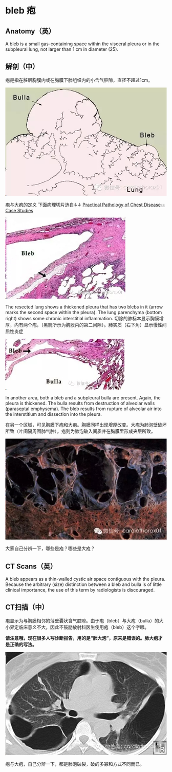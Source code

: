 # bleb 疱
## Anatomy（英）
A bleb is a small gas-containing space within the visceral pleura or in the subpleural lung, not larger than 1 cm in diameter (25).
## 解剖（中）
疱是指在脏层胸膜内或在胸膜下肺组织内的小含气腔隙，直径不超过1cm。

![](./_image/2017-04-30-22-46-18.jpg)

疱与大疱的定义
下面病理切片选自↓↓
[Practical Pathology of Chest Disease--Case Studies](http://pathhsw5m54.ucsf.edu/image54.html)

![](./_image/2017-04-30-22-48-08.jpg)

The resected lung shows a thickened pleura that has two blebs in it (arrow marks the second space within the pleura). The lung parenchyma (bottom right) shows some chronic interstitial inflammation.
切除的肺标本显示胸膜增厚，内有两个疱，（黑箭所示为胸膜内的第二间隙）。肺实质（右下角）显示慢性间质性炎症

![](./_image/2017-04-30-22-48-37.jpg)

In another area, both a bleb and a subpleural bulla are present. Again, the pleura is thickened. The bulla results from destruction of alveolar walls (paraseptal emphysema). The bleb results from rupture of alveolar air into the interstitium and dissection into the pleura.

在另一个区域，可见胸膜下疱和大疱。胸膜同样出现增厚改变。大疱为肺泡壁破坏所致（叶间隔周围肺气肿）。疱则为肺泡破入间质并在胸膜里形成夹层所致。


![](./_image/2017-04-30-22-48-53.jpg)

大家自己分辨一下，哪些是疱？哪些是大疱？

## CT Scans（英）
 A bleb appears as a thin-walled cystic air space contiguous with the pleura. Because the arbitrary (size) distinction between a bleb and bulla is of little clinical importance, the use of this term by radiologists is discouraged.

## CT扫描（中）
疱显示为与胸膜相邻的薄壁囊状含气腔隙。由于疱（bleb）与大疱（bulla）的大小界定临床意义不大，因此不鼓励放射科医生使用疱（bleb）这个字眼。

**请注意哦，现在很多人写诊断报告，用的是“肺大泡”，原来是错误的。肺大疱才是正确的写法。**


![](./_image/2017-04-30-22-50-10.jpg)

疱与大疱，自己分辨一下，都是肺泡破裂，破的多寡和方式不同而已。